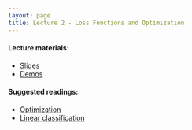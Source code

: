 ```yaml
---
layout: page
title: Lecture 2 - Loss Functions and Optimization
---
```


#### Lecture materials:
- [Slides](https://drive.google.com/open?id=1p6W5qlvwof0EEKPQeB5I-JZaTcPUZTBt)
- [Demos](https://drive.google.com/open?id=16Jh-OtXkxq6cDy08El7EpFMDkhfD0AGRPmTKHMDuuVI)

#### Suggested readings:
- [Optimization](https://deep-learning-su.github.io/optimization-1/)
- [Linear classification](https://deep-learning-su.github.io/linear-classify/)
